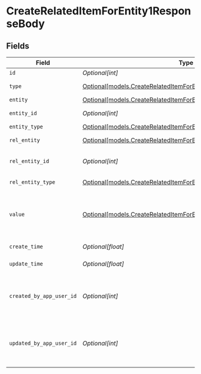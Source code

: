 # CreateRelatedItemForEntity1ResponseBody


## Fields

| Field                                                                                                                                      | Type                                                                                                                                       | Required                                                                                                                                   | Description                                                                                                                                |
| ------------------------------------------------------------------------------------------------------------------------------------------ | ------------------------------------------------------------------------------------------------------------------------------------------ | ------------------------------------------------------------------------------------------------------------------------------------------ | ------------------------------------------------------------------------------------------------------------------------------------------ |
| `id`                                                                                                                                       | *Optional[int]*                                                                                                                            | :heavy_minus_sign:                                                                                                                         | Identifier                                                                                                                                 |
| `type`                                                                                                                                     | [Optional[models.CreateRelatedItemForEntity1Type]](../models/createrelateditemforentity1type.md)                                           | :heavy_minus_sign:                                                                                                                         | Type of Relation                                                                                                                           |
| `entity`                                                                                                                                   | [Optional[models.CreateRelatedItemForEntity1Entity]](../models/createrelateditemforentity1entity.md)                                       | :heavy_minus_sign:                                                                                                                         | Entity                                                                                                                                     |
| `entity_id`                                                                                                                                | *Optional[int]*                                                                                                                            | :heavy_minus_sign:                                                                                                                         | Entity Identifier                                                                                                                          |
| `entity_type`                                                                                                                              | [Optional[models.CreateRelatedItemForEntity1EntityType]](../models/createrelateditemforentity1entitytype.md)                               | :heavy_minus_sign:                                                                                                                         | Entity Type                                                                                                                                |
| `rel_entity`                                                                                                                               | [Optional[models.CreateRelatedItemForEntity1RelEntity]](../models/createrelateditemforentity1relentity.md)                                 | :heavy_minus_sign:                                                                                                                         | Related Entity                                                                                                                             |
| `rel_entity_id`                                                                                                                            | *Optional[int]*                                                                                                                            | :heavy_minus_sign:                                                                                                                         | Related Entity Identifier                                                                                                                  |
| `rel_entity_type`                                                                                                                          | [Optional[models.CreateRelatedItemForEntity1RelatedItemsRelEntityType]](../models/createrelateditemforentity1relateditemsrelentitytype.md) | :heavy_minus_sign:                                                                                                                         | Related Entity Type                                                                                                                        |
| `value`                                                                                                                                    | [Optional[models.CreateRelatedItemForEntity1Value]](../models/createrelateditemforentity1value.md)                                         | :heavy_minus_sign:                                                                                                                         | Related item value (Attachment meta data / Secure information)                                                                             |
| `create_time`                                                                                                                              | *Optional[float]*                                                                                                                          | :heavy_minus_sign:                                                                                                                         | Creation time                                                                                                                              |
| `update_time`                                                                                                                              | *Optional[float]*                                                                                                                          | :heavy_minus_sign:                                                                                                                         | Last update time                                                                                                                           |
| `created_by_app_user_id`                                                                                                                   | *Optional[int]*                                                                                                                            | :heavy_minus_sign:                                                                                                                         | The identifier of the user who created the related item                                                                                    |
| `updated_by_app_user_id`                                                                                                                   | *Optional[int]*                                                                                                                            | :heavy_minus_sign:                                                                                                                         | The identifier of the last user to update the related item                                                                                 |